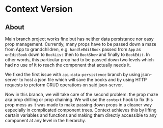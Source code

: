 # Context Version

## About

Main branch project works fine but has neither data persistance nor easy prop management. Currently, many props have to be passed down a maze from App to grandchildren, e.g. `handleEditBook` passed from `App` as `onEditBook` down to `BookList` then to `BookShow` and finally to `BookEdit`. In other words, this particular prop had to be passed down two levels which had no use of it to reach the component that actually needs it.

We fixed the first issue with `api-data-persistence` branch by using json-server to host a json file which will save the books and by using HTTP requests to preform CRUD operations on said json-server.

Now in this branch, we will take care of the second problem: the prop maze aka prop drilling or prop chaining. We will use the `context` hook to fix this prop mess as it was made to make passing down props in a cleaner way especially in complicated component trees. Context achieves this by lifting certain variables and functions and making them directly accessible to any component at any level in the hierarchy.
